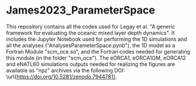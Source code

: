 # James2023_ParameterSpace

This repository contains all the codes used for Legay et al. "A generic framework for evaluating the oceanic mixed layer depth dynamics". 
It includes the Jupyter Notebook used for performing the 1D simulations and all the analyses ("AnalysesParameterSpace.pynb"), the 1D model as a Fortran Module "scm_oce.so", and the Fortran codes needed for generating this module (in the folder "scm_oce"). 
The eORCA1, eORCA1GM, eORCA12 and eNATL60 simulations outputs needed for realizing the figures are available as "npz" archives via the following DOI: \url{https://doi.org/10.5281/zenodo.7944781}.
